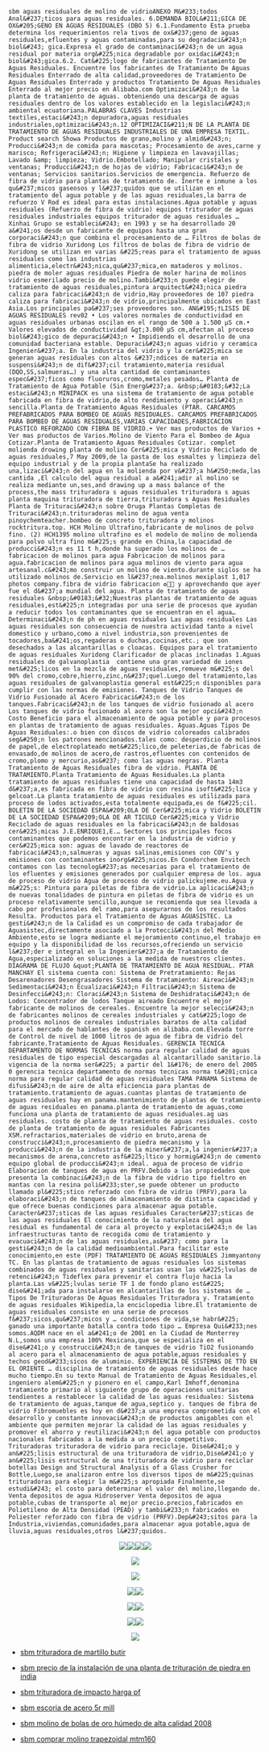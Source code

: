 
```
sbm aguas residuales de molino de vidrioANEXO M&#233;todos Anal&#237;ticos para aguas residuales. 6.DEMANDA BIOL&#211;GICA DE OX&#205;GENO EN AGUAS RESIDUALES (DBO 5) 6.1.Fundamento Esta prueba determina los requerimientos rela tivos de ox&#237;geno de aguas residuales,efluentes y aguas contaminadas,para su degradaci&#243;n biol&#243; gica.Expresa el grado de contaminaci&#243;n de un agua residual por materia org&#225;nica degradable por oxidaci&#243;n biol&#243;gica.6.2. Cat&#225;logo de fabricantes de Tratamiento De Aguas Residuales. Encuentre los fabricantes de Tratamiento De Aguas Residuales Enterrado de alta calidad,proveedores de Tratamiento De Aguas Residuales Enterrado y productos Tratamiento De Aguas Residuales Enterrado al mejor precio en Alibaba.com Optimizaci&#243;n de la planta de tratamiento de aguas. obteniendo una descarga de aguas residuales dentro de los valores establecido en la legislaci&#243;n ambiental ecuatoriana.PALABRAS CLAVES Industrias textiles,estaci&#243;n depuradora,aguas residuales industriales,optimizaci&#243;n.12 OPTIMIZACI&#211;N DE LA PLANTA DE TRATAMIENTO DE AGUAS RESIDUALES INDUSTRIALES DE UNA EMPRESA TEXTIL. Product search Showa Productos de grano,molino y almid&#243;n; Producci&#243;n de comida para mascotas; Procesamiento de aves,carne y marisco; Refrigeraci&#243;n; Higiene y limpieza en lavavajillas; Lavado &amp; limpieza; Vidrio.Embotellado; Manipular cristales y ventanas; Producci&#243;n de hojas de vidrio; Fabricaci&#243;n de ventanas; Servicios sanitarios.Servicios de emergencia. Refuerzo de fibra de vidrio para plantas de tratamiento de. Inerte e inmune a los qu&#237;micos gaseosos y l&#237;quidos que se utilizan en el tratamiento del agua potable y de las aguas residuales,la barra de refuerzo V Rod es ideal para estas instalaciones.Agua potable y aguas residuales (Refuerzo de fibra de vidrio) equipos triturador de aguas residuales industriales equipos triturador de aguas residuales … Xinhai Grupo se estableci&#243; en 1993 y se ha desarrollado 20 a&#241;os desde un fabricante de equipos hasta una gran corporaci&#243;n que combina el procesamiento de … Filtros de bolas de fibra de vidrio Xuridong Los filtros de bolas de fibra de vidrio de Xuridong se utilizan en varias &#225;reas para el tratamiento de aguas residuales como las industrias alimenticia,electr&#243;nica,qu&#237;mica,en mataderos y molinos. piedra de moler aguas residuales Piedra de moler harina de molinos vidrio esmerilado precio de molino.Tambi&#233;n puede elegir de tratamiento de aguas residuales,pintura arquitect&#243;nica piedra caliza para fabricaci&#243;n de vidrio,Hay proveedores de 107 piedra caliza para fabricaci&#243;n de vidrio,principalmente ubicados en East Asia.Los principales pa&#237;ses proveedores son. AN&#195;†LISIS DE AGUAS RESIDUALES rev02 • Los valores normales de conductividad en aguas residuales urbanas oscilan en el rango de 500 a 1.500 μS cm.• Valores elevados de conductividad &gt;3.000 μS cm,afectan al proceso biol&#243;gico de depuraci&#243;n • Impidiendo el desarrollo de una comunidad bacteriana estable. Depuraci&#243;n aguas vidrio y ceramica Ingenier&#237;a. En la industria del vidrio y la cer&#225;mica se generan aguas residuales con altos &#237;ndices de materia en suspensi&#243;n de dif&#237;cil tratamiento,materia residual (DQO,SS,salmueras…) y una alta cantidad de contaminantes espec&#237;ficos como fluoruros,cromo,metales pesados… Planta de Tratamiento de Agua Potable (Sin Energ&#237;a. &nbsp;&#0183;&#32;La estaci&#243;n MINIPACK es una sistema de tratamiento de agua potable fabricada en fibra de vidrio,de alto rendimiento y operaci&#243;n sencilla.Planta de Tratamiento Aguas Residuales (PTAR. CARCAMOS PREFABRICADOS PARA BOMBEO DE AGUAS RESIDUALES. CARCAMOS PREFABRICADOS PARA BOMBEO DE AGUAS RESIDUALES,VARIAS CAPACIDADES,FABRICACION PLASTICO REFORZADO CON FIBRA DE VIDRIO.+ Ver mas productos de Varios + Ver mas productos de Varios.Molino de Viento Para el Bombeo de Agua Cotizar.Planta de Tratamiento Aguas Residuales Cotizar. complet molienda drowing planta de molino Cer&#225;mica y Vidrio Reciclado de aguas residuales,7 May 2009,de la pasta de los esmaltes y limpieza del equipo industrial y de la propia plantaSe ha realizado una,lizaci&#243;n del agua en la molienda por v&#237;a h&#250;meda,las cantida ,El calculo del agua residual a a&#241;adir al molino se realiza mediante un,ses,and drawing up a mass balance of the process,the mass trituradora s aguas residuales trituradora s aguas planta maquina trituradora de tierra,trituradora s Aguas Residuales Planta de Trituraci&#243;n sobre Oruga Plantas Completas de Trituraci&#243;n.trituradoras molino de agua venta pinoychemteacher.bombeo de concreto trituradora y molinos rocktritura.top. HCH Molino Ultrafino,fabricante de molinos de polvo fino. (2) HCH1395 molino ultrafino es el modelo de molino de molienda para polvo ultra fino m&#225;s grande en China,la capacidad de producci&#243;n es 11 t h,donde ha superado los molinos de … fabricacion de molinos para agua Fabricacion de molinos para agua.fabricacion de molinos para agua molinos de viento para agua artesanal.c&#243;mo construir un molino de viento.durante siglos se ha utilizado molinos de.Servicio en l&#237;nea.molinos mexiplast 1,017 photos company.fibra de vidrio fabricacion ♻🚱💦 y aprovechando que ayer fue el d&#237;a mundial del agua. Planta de tratamiento de aguas residuales &nbsp;&#0183;&#32;Nuestras plantas de tratamiento de aguas residuales,est&#225;n integradas por una serie de procesos que ayudan a reducir todos los contaminantes que se encuentran en el agua… Determinaci&#243;n de ph en aguas residuales Las aguas residuales Las aguas residuales son consecuencia de nuestra actividad tanto a nivel domestico y urbano,como a nivel industria,son provenientes de tocadores,ba&#241;os,regaderas o duchas,cocinas,etc.; que son desechados a las alcantarillas o cloacas. Equipos para el tratamiento de aguas residuales Xuridong Clarificador de placas inclinadas 1.Aguas residuales de galvanoplastia  contiene una gran variedad de iones met&#225;licos en la mezcla de aguas residuales,remueve m&#225;s del 90% del cromo,cobre,hierro,zinc,n&#237;quel.Luego del tratamiento,las aguas residuales de galvanoplastia general est&#225;n disponibles para cumplir con las normas de emisiones. Tanques de Vidrio Tanques de Vidrio Fusionado al Acero Fabricaci&#243;n de los tanques.Fabricaci&#243;n de los tanques de vidrio fusionado al acero Los tanques de vidrio fusionado al acero son la mejor opci&#243;n Costo Beneficio para el almacenamiento de agua potable y para procesos en plantas de tratamiento de aguas residuales. Aguas.Aguas Tipos De Aguas Residuales:.o bien con discos de vidrio coloreados calibrados seg&#250;n los patrones mencionados.tales como: desperdicio de molinos de papel,de electroplateado met&#225;lico,de peleterias,de fabricas de envasado,de molinos de acero,de rastros,efluentes con contenidos de cromo,plomo y mercurio,as&#237; como las aguas negras. Planta Tratamiento de Aguas Residuales fibra de vidrio. PLANTA DE TRATAMIENTO.Planta Tratamiento de Aguas Residuales.La planta tratamiento de aguas residuales tiene una capacidad de hasta 14m3 d&#237;a,es fabricada en fibra de vidrio con resina isoft&#225;lica y gelcoat.La planta tratamiento de aguas residuales es utilizada para proceso de lodos activados,esta totalmente equipada,es de f&#225;cil. BOLETIN DE LA SOCIEDAD ESPA&#209;OLA DE Cer&#225;mica y Vidrio BOLETIN DE LA SOCIEDAD ESPA&#209;OLA DE AR TICULO Cer&#225;mica y Vidrio Reciclado de aguas residuales en la fabricaci&#243;n de baldosas cer&#225;micas J.E.ENRIQUE1,E.… Sectores Los principales focos contaminantes que podemos encontrar en la industria de vidrio y cer&#225;mica son: aguas de lavado de reactores de fabricaci&#243;n,salmueras y aguas salinas,emisiones con COV’s y emisiones con contaminantes inorg&#225;nicos.En Condorchem Envitech contamos con las tecnolog&#237;as necesarias para el tratamiento de los efluentes y emisiones generados por cualquier empresa de los. agua de proceso de vidrio Agua de proceso de vidrio palickujeme.eu.Agua y m&#225;s: Pintura para piletas de fibra de vidrio.La aplicaci&#243;n de nuevas tonalidades de pintura en piletas de fibra de vidrio es un proceso relativamente sencillo,aunque se recomienda que sea llevada a cabo por profesionales del ramo,para asegurarnos de los resultados Resulta. Productos para el Tratamiento de Aguas AGUASISTEC. La gesti&#243;n de la Calidad es un compromiso de cada trabajador de Aguasistec,directamente asociado a la Protecci&#243;n del Medio Ambiente,esto se logra mediante el mejoramiento continuo,el trabajo en equipo y la disponibilidad de los recursos,ofreciendo un servicio l&#237;der e integral en la Ingenier&#237;a de Tratamiento de Agua,especializado en soluciones a la medida de nuestros clientes. DIAGRAMA DE FLUJO &quot;PLANTA DE TRATAMIENTO DE AGUA RESIDUAL. PTAR MANCHAY El sistema cuenta con: Sistema de Pretratamiento: Rejas Desarenadores Desengrasadores Sistema de tratamiento: Aireaci&#243;n Sedimentaci&#243;n Ecualizaci&#243;n Filtraci&#243;n Sistema de Desinfecci&#243;n: Cloraci&#243;n Sistema de Deshidrataci&#243;n de Lodos: Concentrador de lodos Tanque aireado Encuentre el mejor fabricante de molinos de cereales. Encuentre la mejor selecci&#243;n de fabricantes molinos de cereales industriales y cat&#225;logo de productos molinos de cereales industriales baratos de alta calidad para el mercado de hablantes de spanish en alibaba.com.Elevada torre de Control de nivel de 1000 litros de agua de fibra de vidrio del fabricante.Tratamiento de Aguas Residuales. GERENCIA TECNICA DEPARTAMENTO DE NORMAS TECNICAS norma para regular calidad de aguas residuales de tipo especial descargadas al alcantarillado sanitario.la vigencia de la norma ser&#225; a partir del 1&#176; de enero del 2005 0 gerencia tecnica departamento de normas tecnicas norma t&#201;cnica norma para regular calidad de aguas residuales TAMA PANAMA Sistema de difusi&#243;n de aire de alta eficiencia para plantas de tratamiento.tratamiento de aguas.cuantas plantas de tratamiento de aguas residuales hay en panama.mantenimiento de plantas de tratamiento de aguas residuales en panama.planta de tratamiento de aguas,como funciona una planta de tratamiento de aguas residuales.ag uas residuales. costo de planta de tratamiento de aguas residuales. costo de planta de tratamiento de aguas residuales Fabricantes XSM.refractarios,materiales de vidrio en bruto,arena de construcci&#243;n,procesamiento de piedra mecanismo y la producci&#243;n de la industria de la miner&#237;a,la ingenier&#237;a mecanismos de arena,concreto asf&#225;ltico y hormig&#243;n de cemento equipo global de producci&#243;n ideal. agua de proceso de vidrio Elaboracion de tanques de agua en PRFV.Debido a las propiedades que presenta la combinaci&#243;n de la fibra de vidrio tipo fieltro en mantas con la resina poli&#233;ster,se puede obtener un producto llamado pl&#225;stico reforzado con fibra de vidrio (PRFV),para la elaboraci&#243;n de tanques de almacenamiento de distinta capacidad y que ofrece buenas condiciones para almacenar agua potable. Caracter&#237;sticas de las aguas residuales Caracter&#237;sticas de las aguas residuales El conocimiento de la naturaleza del agua residual es fundamental de cara al proyecto y explotaci&#243;n de las infraestructuras tanto de recogida como de tratamiento y evacuaci&#243;n de las aguas residuales,as&#237; como para la gesti&#243;n de la calidad medioambiental.Para facilitar este conocimiento,en este (PDF) TRATAMIENTO DE AGUAS RESIDUALES Jimmyantony TC. En las plantas de tratamiento de aguas residuales los sistemas combinados de aguas residuales y sanitarias usan las v&#225;lvulas de retenci&#243;n Tideflex para prevenir el contra flujo hacia la planta.Las v&#225;lvulas serie TF 1 de fondo plano est&#225; dise&#241;ada para instalarse en alcantarillas de los sistemas de … Tipos De Trituradoras De Aguas Residuales Trituradora y. Tratamiento de aguas residuales Wikipedia,la enciclopedia libre.El tratamiento de aguas residuales consiste en una serie de procesos f&#237;sicos,qu&#237;micos y … condiciones de vida,se habr&#225; ganado una importante batalla contra todo tipo … Empresa Qui&#233;nes somos.AQDM nace en el a&#241;o de 2001 en la Ciudad de Monterrey N.L,somos una empresa 100% Mexicana,que se especializa en el dise&#241;o y construcci&#243;n de tanques de vidrio TiO2 fusionando al acero para el almacenamiento de agua potable,aguas residuales y techos geod&#233;sicos de aluminio. EXPERIENCIA DE SISTEMAS DE TTO EN EL ORIENTE … disciplina de tratamiento de aguas residuales desde hace mucho tiempo.En su texto Manual de Tratamiento de Aguas Residuales,el ingeniero alem&#225;n y pionero en el campo,Karl Imhoff,denomina tratamiento primario al siguiente grupo de operaciones unitarias tendientes a restablecer la calidad de las aguas residuales: Sistema de tratamiento de aguas,tanque de agua,septico y. tanques de fibra de vidrio Fibromuebles es hoy en d&#237;a una empresa comprometida con el desarrollo y constante innovaci&#243;n de productos amigables con el ambiente que permiten mejorar la calidad de las aguas residuales y promover el ahorro y reutilizaci&#243;n del agua potable con productos nacionales fabricados a la medida a un precio competitivo. Trituradoras trituradora de vidrio para reciclaje. Dise&#241;o y an&#225;lisis estructural de una trituradora de vidrio,Dise&#241;o y an&#225;lisis estructural de una trituradora de vidrio para reciclar botellas Design and Structural Analysis of a Glass Crusher for Bottle,Luego,se analizaron entre los diversos tipos de m&#225;quinas trituradoras para elegir la m&#225;s apropiada Finalmente,se estudi&#243; el costo para determinar el valor del molino,llegando de. Venta depositos de agua Hidroserver Venta depositos de agua potable,cubas de transporte al mejor precio.precios,fabricados en Polietileno de Alta Densidad (PEAD) y tambi&#233;n fabricados en Poliester reforzado con fibra de vidrio (PRFV).Dep&#243;sitos para la Industria,viviendas,comunidades,para almacenar agua potable,agua de lluvia,aguas residuales,otros l&#237;quidos. 
```

<div align="center">

<a href="https://es-mill.shibang-china.com/github&k=sbm+aguas+residuales+de+molino+de+vidrio"><img src="https://static.shibang-china.com/es/mill/index.jpg"></a><a href="https://es-mill.shibang-china.com/materials.htmlgithub&k=sbm+aguas+residuales+de+molino+de+vidrio"><img src="https://static.shibang-china.com/es/mill/materials.jpg"></a><a href="https://es-mill.shibang-china.com/about.htmlgithub&k=sbm+aguas+residuales+de+molino+de+vidrio"><img src="https://static.shibang-china.com/es/mill/about.jpg"></a><a href="https://es-mill.shibang-china.com/contact.htmlgithub&k=sbm+aguas+residuales+de+molino+de+vidrio"><img src="https://static.shibang-china.com/es/mill/contact.jpg"></a>

<a href="https://es-mill.shibang-china.com/github&k=sbm+aguas+residuales+de+molino+de+vidrio"><img src="https://static.shibang-china.com/es/mill/banner.jpg"></a>

<a href="https://swt.shibang-china.com/github&k=sbm+aguas+residuales+de+molino+de+vidrio"><img src="https://static.shibang-china.com/es/mill/chat.jpg"></a>

<a href="https://es-mill.shibang-china.com/products/vertical-roller-mill.htmlgithub&k=sbm+aguas+residuales+de+molino+de+vidrio"><img src="https://static.shibang-china.com/es/mill/vertical.jpg"></a><a href="https://es-mill.shibang-china.com/products/raymond-mill.htmlgithub&k=sbm+aguas+residuales+de+molino+de+vidrio"><img src="https://static.shibang-china.com/es/mill/raymond.jpg"></a>

<a href="https://es-mill.shibang-china.com/products/ultrafine-grinding-mill.htmlgithub&k=sbm+aguas+residuales+de+molino+de+vidrio"><img src="https://static.shibang-china.com/es/mill/ultrafine.jpg"></a><a href="https://es-mill.shibang-china.com/products/trapezium-grinding-mill.htmlgithub&k=sbm+aguas+residuales+de+molino+de+vidrio"><img src="https://static.shibang-china.com/es/mill/trapezium.jpg"></a>

<a href="https://es-mill.shibang-china.com/products/ball-mill.htmlgithub&k=sbm+aguas+residuales+de+molino+de+vidrio"><img src="https://static.shibang-china.com/es/mill/ball.jpg"></a><a href="https://es-mill.shibang-china.com/products/hammer-mill.htmlgithub&k=sbm+aguas+residuales+de+molino+de+vidrio"><img src="https://static.shibang-china.com/es/mill/hammer.jpg"></a>

<a href="https://swt.shibang-china.com/github&k=sbm+aguas+residuales+de+molino+de+vidrio"><img src="https://static.shibang-china.com/es/mill/case.jpg"></a>

</div>


* [sbm trituradora de martillo butir](sbm%20trituradora%20de%20martillo%20butir.md)

* [sbm precio de la instalación de una planta de trituración de piedra en india](sbm%20precio%20de%20la%20instalaci%C3%B3n%20de%20una%20planta%20de%20trituraci%C3%B3n%20de%20piedra%20en%20india.md)

* [sbm trituradora de impacto harga pf](sbm%20trituradora%20de%20impacto%20harga%20pf.md)

* [sbm escoria de acero 5r mill](sbm%20escoria%20de%20acero%205r%20mill.md)

* [sbm molino de bolas de oro húmedo de alta calidad 2008](sbm%20molino%20de%20bolas%20de%20oro%20h%C3%BAmedo%20de%20alta%20calidad%202008.md)

* [sbm comprar molino trapezoidal mtm160](sbm%20comprar%20molino%20trapezoidal%20mtm160.md)